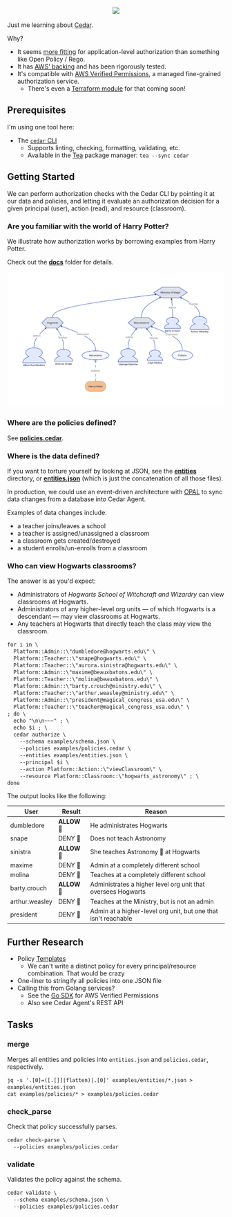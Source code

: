 <p align="center">
  <img width="600" src="https://github.com/kevinmichaelchen/cedar-learning/assets/5129994/6c5b1219-4fb1-4f21-a9a7-01baf4788341" />
</p>

Just me learning about [Cedar][cedar].

Why?

- It seems [more fitting][permit-opa-cedar] for application-level authorization than something like Open Policy / Rego.
- It has [AWS' backing][aws-cedar-press] and has been rigorously tested.
- It's compatible with [AWS Verified Permissions][aws-vp], a managed fine-grained authorization service.
  - There's even a [Terraform module][aws-vp-tf] for that coming soon!

[aws-vp-tf]: https://github.com/hashicorp/terraform-provider-aws/issues/32158
[aws-vp]: https://aws.amazon.com/verified-permissions/
[aws-cedar-press]: https://aws.amazon.com/about-aws/whats-new/2023/05/cedar-open-source-language-access-control/
[cedar]: https://docs.cedarpolicy.com/
[permit-opa-cedar]: https://www.permit.io/blog/opa-vs-cedar

## Prerequisites

I'm using one tool here:

- The [`cedar` CLI][cedar-cli]
  - Supports linting, checking, formatting, validating, etc.
  - Available in the [Tea][tea] package manager: `tea --sync cedar`

[tea]: https://docs.tea.xyz/getting-started/install-tea
[cedar-cli]: https://github.com/cedar-policy/cedar/tree/main/cedar-policy-cli

## Getting Started

We can perform authorization checks with the Cedar CLI by pointing it at our data and policies, and letting it evaluate an authorization decision for a given principal (user), action (read), and resource (classroom).

### Are you familiar with the world of Harry Potter?

We illustrate how authorization works by borrowing examples from Harry Potter.

Check out the [**docs**](./docs/README.md) folder for details.

![students](./docs/4-students.svg)

### Where are the policies defined?

See [**policies.cedar**](./examples/policies.cedar).

### Where is the data defined?

If you want to torture yourself by looking at JSON, see the [**entities**](./examples/entities) directory, or [**entities.json**](./examples/entities.json) (which is just the concatenation of all those files).

In production, we could use an event-driven architecture with [OPAL][opal] to sync data changes from a database into Cedar Agent.

Examples of data changes include:

- a teacher joins/leaves a school
- a teacher is assigned/unassigned a classroom
- a classroom gets created/destroyed
- a student enrolls/un-enrolls from a classroom

[opal]: https://www.opal.ac/

### Who can view Hogwarts classrooms?

The answer is as you'd expect:

- Administrators of _Hogwarts School of Witchcraft and Wizardry_ can view classrooms at Hogwarts.
- Administrators of any higher-level org units — of which Hogwarts is a descendant — may view classrooms at Hogwarts.
- Any teachers at Hogwarts that directly teach the class may view the classroom.

```shell
for i in \
  Platform::Admin::\"dumbledore@hogwarts.edu\" \
  Platform::Teacher::\"snape@hogwarts.edu\" \
  Platform::Teacher::\"aurora.sinistra@hogwarts.edu\" \
  Platform::Admin::\"maxime@beauxbatons.edu\" \
  Platform::Teacher::\"molina@beauxbatons.edu\" \
  Platform::Admin::\"barty.crouch@ministry.edu\" \
  Platform::Teacher::\"arthur.weasley@ministry.edu\" \
  Platform::Admin::\"president@magical_congress_usa.edu\" \
  Platform::Teacher::\"teacher@magical_congress_usa.edu\" \
; do \
  echo "\n\n~~~" ; \
  echo $i ; \
  cedar authorize \
    --schema examples/schema.json \
    --policies examples/policies.cedar \
    --entities examples/entities.json \
    --principal $i \
    --action Platform::Action::\"viewClassroom\" \
    --resource Platform::Classroom::\"hogwarts_astronomy\" ; \
done
```

The output looks like the following:

| User           | Result         | Reason                                                         |
|----------------|----------------|----------------------------------------------------------------|
| dumbledore     | **ALLOW** :mage:   | He administrates Hogwarts                                      |
| snape          | DENY :no_good: | Does not teach Astronomy                                       |
| sinistra       | **ALLOW** :mage:   | She teaches Astronomy :crystal_ball: at Hogwarts               |
| maxime         | DENY :no_good: | Admin at a completely different school                         |
| molina         | DENY :no_good: | Teaches at a completely different school                       |
| barty.crouch   | **ALLOW** :mage:   | Administrates a higher level org unit that oversees Hogwarts   |
| arthur.weasley | DENY :no_good: | Teaches at the Ministry, but is not an admin                   |
| president      | DENY :no_good: | Admin at a higher-level org unit, but one that isn't reachable |


## Further Research

- Policy [Templates][templates]
  - We can't write a distinct policy for every principal/resource combination. That would be crazy
- One-liner to stringify all policies into one JSON file
- Calling this from Golang services?
  - See the [Go SDK][go-sdk] for AWS Verified Permissions
  - Also see Cedar Agent's REST API

[go-sdk]: https://github.com/aws/aws-sdk-go-v2/blob/v1.21.0/service/verifiedpermissions/api_op_IsAuthorized.go
[templates]: https://docs.cedarpolicy.com/templates.html
[schemas]: https://docs.cedarpolicy.com/schema.html

## Tasks

### merge

Merges all entities and policies into `entities.json` and `policies.cedar`, respectively.

```shell
jq -s '.[0]=([.[]]|flatten)|.[0]' examples/entities/*.json > examples/entities.json
cat examples/policies/* > examples/policies.cedar
```

### check_parse

Check that policy successfully parses.

```shell
cedar check-parse \
  --policies examples/policies.cedar
```

### validate

Validates the policy against the schema.

```shell
cedar validate \
  --schema examples/schema.json \
  --policies examples/policies.cedar
```
